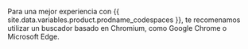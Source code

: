 Para una mejor experiencia con {{ site.data.variables.product.prodname_codespaces }}, te recomenamos utilizar un buscador basado en Chromium, como Google Chrome o Microsoft Edge.
